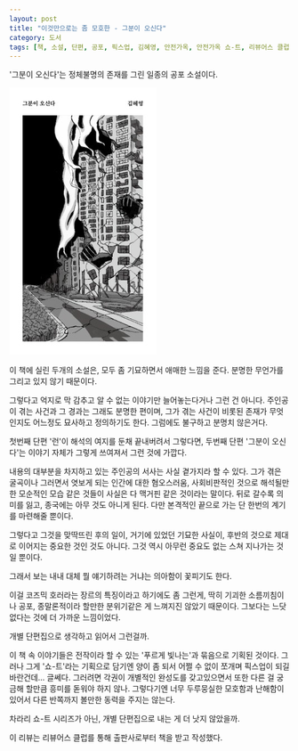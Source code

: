 ```yaml
---
layout: post
title: "이것만으로는 좀 모호한 - 그분이 오신다"
category: 도서
tags: [책, 소설, 단편, 공포, 픽스업, 김혜영, 안전가옥, 안전가옥 쇼-트, 리뷰어스 클럽, 서평]
---
```


'그분이 오신다'는
정체불명의 존재를 그린 일종의 공포 소설이다.

![표지](/images/he-is-coming-book-h480.jpg)

이 책에 실린 두개의 소설은,
모두 좀 기묘하면서 애매한 느낌을 준다.
분명한 무언가를 그리고 있지 않기 때문이다.

그렇다고 억지로 막 감추고 알 수 없는 이야기만 늘어놓는다거나 그런 건 아니다.
주인공이 겪는 사건과 그 경과는 그래도 분명한 편이며,
그가 겪는 사건이 비롯된 존재가 무엇인지도 어느정도 묘사하고 정의하기도 한다.
그럼에도 불구하고 분명치 않은거다.

첫번째 단편 '런'이 해석의 여지를 둔채 끝내버려서 그렇다면,
두번째 단편 '그분이 오신다'는 이야기 자체가 그렇게 쓰여져서 그런 것에 가깝다.

내용의 대부분을 차지하고 있는 주인공의 서사는 사실 곁가지라 할 수 있다.
그가 겪은 굴곡이나
그러면서 엿보게 되는 인간에 대한 혐오스러움,
사회비판적인 것으로 해석될만한 모순적인 모습 같은 것들이
사실은 다 맥거핀 같은 것이라는 말이다.
뒤로 갈수록 의미를 잃고, 종국에는 아무 것도 아니게 된다.
다만 본격적인 끝으로 가는 단 한번의 계기를 마련해줄 뿐이다.

그렇다고 그것을 맞딱뜨린 후의 일이,
거기에 있었던 기묘한 사실이,
후반의 것으로 제대로 이어지는 중요한 것인 것도 아니다.
그것 역시 아무런 중요도 없는 스쳐 지나가는 것일 뿐이다.

그래서 보는 내내 대체 뭘 얘기하려는 거냐는 의아함이 꽃피기도 한다.

이걸 코즈믹 호러라는 장르의 특징이라고 하기에도 좀 그런게,
딱히 기괴한 소름끼침이나 공포, 종말론적이라 할만한 분위기같은 게 느껴지진 않았기 때문이다.
그보다는 느닷없다는 것에 더 가까운 느낌이었다.

개별 단편집으로 생각하고 읽어서 그런걸까.

이 책 속 이야기들은 전작이라 할 수 있는 '푸르게 빛나는'과 묶음으로 기획된 것이다.
그러나 그게 '쇼-트'라는 기획으로 담기엔 양이 좀 되서
어쩔 수 없이 쪼개며 픽스업이 되길 바란건데...
글쎄다.
그러려면 각권이 개별적인 완성도를 갖고있으면서
또한 다른 걸 궁금해 할만큼 흥미를 돋워야 하지 않나.
그렇다기엔 너무 두루뭉실한 모호함과 난해함이 있어서
다른 반쪽까지 볼만한 동력을 주지는 않는다.

차라리 쇼-트 시리즈가 아닌,
개별 단편집으로 내는 게 더 낫지 않았을까.



<div class="im im-info">
이 리뷰는 리뷰어스 클럽를 통해 출판사로부터 책을 받고 작성했다.
</div>

